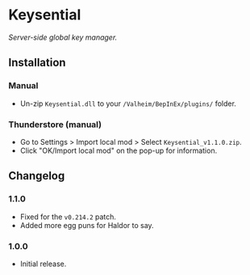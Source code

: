 # Keysential

*Server-side global key manager.*

## Installation

### Manual

  * Un-zip `Keysential.dll` to your `/Valheim/BepInEx/plugins/` folder.

### Thunderstore (manual)

  * Go to Settings > Import local mod > Select `Keysential_v1.1.0.zip`.
  * Click "OK/Import local mod" on the pop-up for information.

## Changelog

### 1.1.0

  * Fixed for the `v0.214.2` patch.
  * Added more egg puns for Haldor to say.

### 1.0.0

  * Initial release.